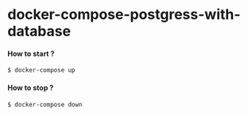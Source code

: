 # docker-compose-postgress-with-database

#### How to start ?
`$ docker-compose up`

#### How to stop ?
`$ docker-compose down`
